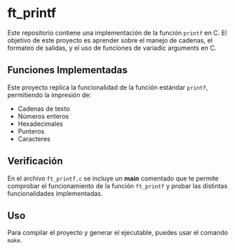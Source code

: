 # ft_printf

Este repositorio contiene una implementación de la función `printf` en C. El objetivo de este proyecto es aprender sobre el manejo de cadenas, el formateo de salidas, y el uso de funciones de variadic arguments en C.

## Funciones Implementadas

Este proyecto replica la funcionalidad de la función estándar `printf`, permitiendo la impresión de:
- Cadenas de texto
- Números enteros
- Hexadecimales
- Punteros
- Caracteres

## Verificación

En el archivo `ft_printf.c` se incluye un **main** comentado que te permite comprobar el funcionamiento de la función `ft_printf` y probar las distintas funcionalidades implementadas.

## Uso

Para compilar el proyecto y generar el ejecutable, puedes usar el comando `make`.

